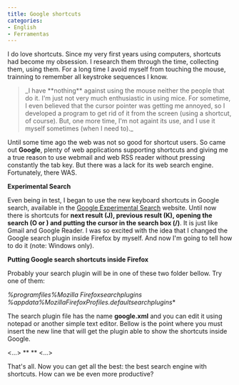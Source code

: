 ```yaml
---
title: Google shortcuts
categories:
- English
- Ferramentas
---
```


I do love shortcuts. Since my very first years using computers, shortcuts had become my obsession. I research them through the time, collecting them, using them. For a long time I avoid myself from touching the mouse, trainning to remember all keystroke sequences I know.




<blockquote>_I have **nothing** against using the mouse neither the people that do it. I'm just not very much enthusiastic in using mice. For sometime, I even believed that the cursor pointer was getting me annoyed, so I developed a program to get rid of it from the screen (using a shortcut, of course). But, one more time, I'm not againt its use, and I use it myself sometimes (when I need to)._</blockquote>


Until some time ago the web was not so good for shortcut users. So came out **Google**, plenty of web applications supporting shortcuts and giving me a true reason to use webmail and web RSS reader without pressing constantly the tab key. But there was a lack for its web search engine. Fortunately, there WAS.

**Experimental Search**

Even being in test, I began to use the new keyboard shortcuts in Google search, available in the [Google Experimental Search](http://www.google.com/experimental/) website. Until now there is shortcuts for **next result (J), previous result (K), opening the search (O or <Enter>) and putting the cursor in the search box (/)**. It is just like Gmail and Google Reader. I was so excited with the idea that I changed the Google search plugin inside Firefox by myself. And now I'm going to tell how to do it (note: Windows only).

**Putting Google search shortcuts inside Firefox**

Probably your search plugin will be in one of these two folder bellow. Try one of them:

**%programfiles%Mozilla Firefoxsearchplugins
%appdata%MozillaFirefoxProfiles*.defaultsearchplugins**

The search plugin file has the name **google.xml** and you can edit it using notepad or another simple text editor. Bellow is the point where you must insert the new line that will get the plugin able to show the shortcuts inside Google.

<Url type="text/html" method="GET" template="http://www.google.com/search">
<Param name="q" value="{searchTerms}"/>
<...>
**<Param name="esrch" value="BetaShortcuts"/> <!-- Google Shortcuts Here -->**
<!-- Dynamic parameters -->
<...>
</Url>

That's all. Now you can get all the best: the best search engine with shortcuts. How can we be even more productive?
